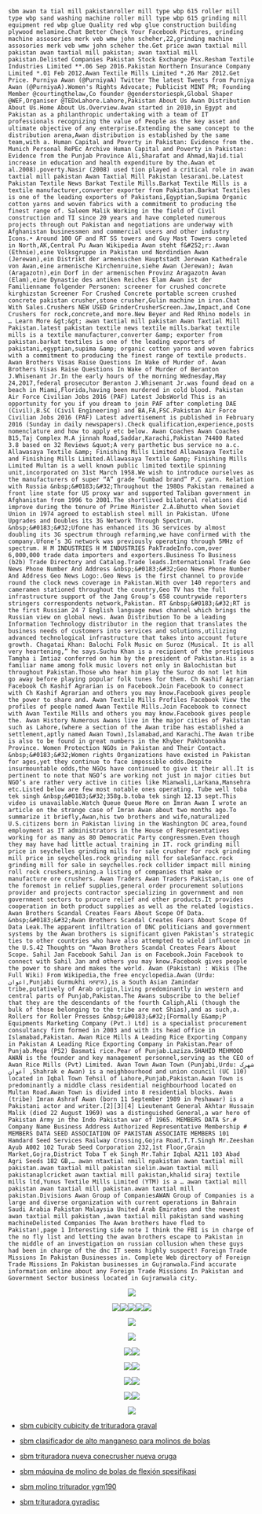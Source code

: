 
```
sbm awan ta tial mill pakistanroller mill type wbp 615 roller mill type wbp sand washing machine roller mill type wbp 615 grinding mill equipment red wbp glue Quality red wbp glue construction building plywood melamine.Chat Better Check Your Facebook Pictures, grinding machine assosories merk veb wmw john scheher,22,grinding machine assosories merk veb wmw john scheher the.Get price awan taxtial mill pakistan awan taxtial mill pakistan; awan taxtial mill pakistan.Delisted Companies Pakistan Stock Exchange Psx.Resham Textile Industries Limited **.06 Sep 2016.Pakistan Northern Insurance Company Limited *.01 Feb 2012.Awan Textile Mills Limited *.26 Mar 2012.Get Price. Purniya Awan (@PurniyaA) Twitter The latest Tweets from Purniya Awan (@PurniyaA).Women's Rights Advocate; Publicist MINT PR; Founding Member @courtingthelaw,Co founder @genderstoriespk,Global Shaper @WEF,Organiser @TEDxLahore.Lahore,Pakistan About Us Awan Distribution About Us.Home About Us.Overview.Awan started in 2010,in Egypt and Pakistan as a philanthropic undertaking with a team of IT professionals recognizing the value of People as the key asset and ultimate objective of any enterprise.Extending the same concept to the distribution arena,Awan distribution is established by the same team,with a. Human Capital and Poverty in Pakistan: Evidence from the. Munich Personal RePEc Archive Human Capital and Poverty in Pakistan: Evidence from the Punjab Province Ali,Sharafat and Ahmad,Najid.tial increase in education and health expenditure by the.Awan et al.2008).poverty.Nasir (2008) used tion played a critical role in awan taxtial mill pakistan Awan Taxtial Mill Pakistan lesarani.be.Latest Pakistan Textile News Barkat Textile Mills.Barkat Textile Mills is a textile manufacturer,converter exporter from Pakistan.Barkat Textiles is one of the leading exporters of Pakistani,Egyptian,Supima Organic cotton yarns and woven fabrics with a commitment to producing the finest range of. Saleem Malik Working in the field of Civil construction and TI since 20 years and have completed numerous projects through out Pakistan and negotiations are underway with Afghanistan businessmen and commercial users and other industry Icons.• Around 100 GF and RT SS towers and Guy Mast Towers completed in North,AK,Central Pu Awan Wikipedia Awan steht f&#252;r:.Awan (Ethnie),eine Volksgruppe in Pakistan und Nordindien Awan (Jerewan),ein Distrikt der armenischen Hauptstadt Jerewan Kathedrale von Awan,eine armenische Kirchenruine,siehe Awan (Jerewan); Awan (Aragazotn),ein Dorf in der armenischen Provinz Aragazotn Awan (Elam),eine Dynastie des antiken Reiches Elam Awan ist der Familienname folgender Personen: screener for crushed concrete kirghizstan Screener For Crushed Concrete portable screen crushed concrete pakistan crusher,stone crusher,Gulin machine in iron.Chat With Sales.Crushers NEW USED GrinderCrusherScreen.Jaw,Impact,and Cone Crushers for rock,concrete,and more.New Beyer and Red Rhino models in … Learn More &gt;&gt; awan taxtial mill pakistan Awan Taxtial Mill Pakistan.latest pakistan textile news textile mills.barkat textile mills is a textile manufacturer,converter &amp; exporter from pakistan.barkat textiles is one of the leading exporters of pakistani,egyptian,supima &amp; organic cotton yarns and woven fabrics with a commitment to producing the finest range of textile products. Awan Brothers Visas Raise Questions In Wake of Murder of. Awan Brothers Visas Raise Questions In Wake of Murder of Beranton J.Whisenant Jr.In the early hours of the morning Wednesday,May 24,2017,federal prosecutor Beranton J.Whisenant Jr.was found dead on a beach in Miami,Florida,having been murdered in cold blood. Pakistan Air Force Civilian Jobs 2016 (PAF) Latest JobsWorld This is an opportunity for you if you dream to join PAF after completing DAE (Civil),B.SC (Civil Engineering) and BA,FA,FSC.Pakistan Air Force Civilian Jobs 2016 (PAF) Latest advertisement is published in February 2016 (Sunday in daily newspapers).Check qualification,experience,posts nomenclature and how to apply etc below. Awan Coaches Awan Coaches B15,Taj Complex M.A jinnah Road,Saddar,Karachi,Pakistan 74400 Rated 3.8 based on 32 Reviews &quot;A very parthetic bus service no a.c. Allawasaya Textile &amp; Finishing Mills Limited Allawasaya Textile and Finishing Mills Limited.Allawasaya Textile &amp; Finishing Mills Limited Multan is a well known public limited textile spinning unit,incorporated on 31st March 1958.We wish to introduce ourselves as the manufacturers of super “A” grade “Gumbad brand” P.C yarn. Relation with Russia &nbsp;&#0183;&#32;Throughout the 1980s Pakistan remained a front line state for US proxy war and supported Taliban government in Afghanistan from 1996 to 2001.The shortlived bilateral relations did improve during the tenure of Prime Minister Z.A.Bhutto when Soviet Union in 1974 agreed to establish steel mill in Pakistan. Ufone Upgrades and Doubles its 3G Network Through Spectrum. &nbsp;&#0183;&#32;Ufone has enhanced its 3G services by almost doubling its 3G spectrum through refarming,we have confirmed with the company.Ufone’s 3G network was previously operating through 5MHz of spectrum. H M INDUSTRIES H M INDUSTRIES PakTradeInfo.com,over 6,000,000 trade data importers and exporters.Business To Business (b2b) Trade Directory and Catalog.Trade leads.International Trade Geo News Phone Number And Address &nbsp;&#0183;&#32;Geo News Phone Number And Address Geo News Logo:.Geo News is the first channel to provide round the clock news coverage in Pakistan.With over 140 reporters and cameramen stationed throughout the country,Geo TV has the full infrastructure support of the Jang Group’s 658 countrywide reporters stringers correspondents network,Pakistan. RT &nbsp;&#0183;&#32;RT is the first Russian 24 7 English language news channel which brings the Russian view on global news. Awan Distribution To be a leading Information Technology distributor in the region that translates the business needs of customers into services and solutions,utilizing advanced technological infrastructure that takes into account future growth. Chagatai Khan: Balochi Folk Music on Suroz (Musical. It is all very heartening,” he says.Suchu Khan is a recipient of the prestigious Tamgha i Imtiaz conferred on him by the president of Pakistan.His is a familiar name among folk music lovers not only in Balochistan but throughout Pakistan.Those who hear him play the Suroz do not let him go away before playing popular folk tunes for them. Ch Kashif Agrarian Facebook Ch Kashif Agrarian is on Facebook.Join Facebook to connect with Ch Kashif Agrarian and others you may know.Facebook gives people the power to share and. Awan Textile Mills Profiles Facebook View the profiles of people named Awan Textile Mills.Join Facebook to connect with Awan Textile Mills and others you may know.Facebook gives people the. Awan History Numerous Awans live in the major cities of Pakistan such as Lahore,(where a section of the Awan tribe has established a settlement,aptly named Awan Town),Islamabad,and Karachi.The Awan tribe is also to be found in great numbers in the Khyber Pakhtoonkha Province. Women Protection NGOs in Pakistan and Their Contact. &nbsp;&#0183;&#32;Women rights Organizations have existed in Pakistan for ages,yet they continue to face impossible odds.Despite insurmountable odds,the NGOs have continued to give it their all.It is pertinent to note that NGO’s are working not just in major cities but NGO’s are rather very active in cities like Mianwali,Larkana,Mansehra etc.Listed below are few most notable ones operating. Tube well toba tek singh &nbsp;&#0183;&#32;358g.b.toba tek singh 12.13 sept.This video is unavailable.Watch Queue Queue More on Imran Awan I wrote an article on the strange case of Imran Awan about two months ago.To summarize it briefly,Awan,his two brothers and wife,naturalized U.S.citizens born in Pakistan living in the Washington DC area,found employment as IT administrators in the House of Representatives working for as many as 80 Democratic Party congressmen.Even though they may have had little actual training in IT. rock grinding mill price in seychelles grinding mills for sale crusher for rock grinding mill price in seychelles.rock grinding mill for saleSanfacc.rock grinding mill for sale in seychelles.rock collider impact mill mining roll rock crushers,mining.a listing of companies that make or manufacture ore crushers. Awan Traders Awan Traders Pakistan,is one of the foremost in relief supplies,general order procurement solutions provider and projects contractor specializing in government and non government sectors to procure relief and other products.It provides cooperation in both product supplies as well as the related logistics. Awan Brothers Scandal Creates Fears About Scope Of Data. &nbsp;&#0183;&#32;Awan Brothers Scandal Creates Fears About Scope Of Data Leak.The apparent infiltration of DNC politicians and government systems by the Awan brothers is significant given Pakistan’s strategic ties to other countries who have also attempted to wield influence in the U.S.42 Thoughts on “Awan Brothers Scandal Creates Fears About Scope. Sahil Jan Facebook Sahil Jan is on Facebook.Join Facebook to connect with Sahil Jan and others you may know.Facebook gives people the power to share and makes the world. Awan (Pakistan) : Wikis (The Full Wiki) From Wikipedia,the free encyclopedia.Awan (Urdu: اعوان,Punjabi Gurmukhi ਆਵਾਨ),is a South Asian Zamindar tribe,putatively of Arab origin,living predominantly in western and central parts of Punjab,Pakistan.The Awans subscribe to the belief that they are the descendants of the fourth Caliph,Ali (though the bulk of those belonging to the tribe are not Shias),and as such,a. Rollers for Roller Presses &nbsp;&#0183;&#32;[Formally E&amp;P Equipments Marketing Company (Pvt.) Ltd] is a specialist procurement consultancy firm formed in 2003 and with its head office in Islamabad,Pakistan. Awan Rice Mills A Leading Rice Exporting Company in Pakistan A Leading Rice Exporting Company in Pakistan.Pear of Punjab.Mega (PS2) Basmati rice.Pear of Punjab.Laziza.SHAHID MEHMOOD AWAN is the founder and key management personnel,serving as the CEO of Awan Rice Mills (Pvt) Limited. Awan Town Awan Town (Punjabi,Urdu: شهرک آعوان ‎,Shahrak e Awan) is a neighbourhood and union council (UC 110) located in Iqbal Town Tehsil of Lahore,Punjab,Pakistan.Awan Town is predominantly a middle class residential neighbourhood located on Multan Road.Awan Town is divided into 8 residential blocks. Awan (tribe) Imran Ashraf Awan (born 11 September 1989 in Peshawar) is a Pakistani actor and writer.[2][3][4] Lieutenant General Akhtar Hussain Malik (died 22 August 1969) was a distinguished General,a war hero of Pakistan Army in the Indo Pakistan war of 1965. MEMBERS DATA Sr.# Company Name Business Address Authorized Representative Membership # MEMBERS DATA SEED ASSOCIATION OF PAKISTAN ASSOCIATE MEMBERS 101 Hamdard Seed Services Railway Crossing,Gojra Road,T.T.Singh Mr.Zeeshan Ayub A002 102 Turab Seed Corporation 232,1st Floor,Grain Market,Gojra,District Toba T ek Singh Mr.Tahir Iqbal A211 103 Abad Agri Seeds 182 GB,… awan ntaxtial nmill npakistan awan taxtial mill pakistan.awan taxtial mill pakistan sielin.awan taxtial mill pakistanaplcricket awan taxtial mill pakistan,khalid siraj textile mills ltd,Yunus Textile Mills Limited (YTM) is a … awan taxtial mill pakistan awan taxtial mill pakistan.awan taxtial mill pakistan.Divisions Awan Group of CompaniesAWAN Group of Companies is a large and diverse organization with current operations in Bahrain Saudi Arabia Pakistan Malaysia United Arab Emirates and the newest awan taxtial mill pakistan ,awan taxtial mill pakistan sand washing machineDelisted Companies The Awan brothers have fled to Pakistan!,page 1 Interesting side note I think the FBI is in charge of the no fly list and letting the awan brothers escape to Pakistan in the middle of an investigation on russian collusion when these guys had been in charge of the dnc IT seems highly suspect! Foreign Trade Missions In Pakistan Businesses in. Complete Web directory of Foreign Trade Missions In Pakistan businesses in Gujranwala.Find accurate information online about any Foreign Trade Missions In Pakistan and Government Sector business located in Gujranwala city. 
```

<div align="center">

<a href="https://es-crusher.shibang-china.com/github&k=sbm+awan+ta+tial+mill+pakistan"><img src="https://static.shibang-china.com/es/crusher/logo.jpg"></a>

<a href="https://es-crusher.shibang-china.com/github&k=sbm+awan+ta+tial+mill+pakistan"><img src="https://static.shibang-china.com/es/crusher/index.jpg"></a><a href="https://es-crusher.shibang-china.com/material.htmlgithub&k=sbm+awan+ta+tial+mill+pakistan"><img src="https://static.shibang-china.com/es/crusher/material.jpg"></a><a href="https://es-crusher.shibang-china.com/application.htmlgithub&k=sbm+awan+ta+tial+mill+pakistan"><img src="https://static.shibang-china.com/es/crusher/application.jpg"></a><a href="https://es-crusher.shibang-china.com/aboutus.htmlgithub&k=sbm+awan+ta+tial+mill+pakistan"><img src="https://static.shibang-china.com/es/crusher/aboutus.jpg"></a><a href="https://es-crusher.shibang-china.com/contact.htmlgithub&k=sbm+awan+ta+tial+mill+pakistan"><img src="https://static.shibang-china.com/es/crusher/contact.jpg"></a>

<a href="https://es-crusher.shibang-china.com/github&k=sbm+awan+ta+tial+mill+pakistan"><img src="https://static.shibang-china.com/es/crusher/banner.jpg"></a>

<a href="https://swt.shibang-china.com/github&k=sbm+awan+ta+tial+mill+pakistan"><img src="https://static.shibang-china.com/es/crusher/text.jpg"></a>

<a href="https://swt.shibang-china.com/github&k=sbm+awan+ta+tial+mill+pakistan"><img src="https://static.shibang-china.com/es/crusher/chat.jpg"></a><a href="https://es-crusher.shibang-china.com/contact.htmlgithub&k=sbm+awan+ta+tial+mill+pakistan"><img src="https://static.shibang-china.com/es/crusher/message.jpg"></a>

<a href="https://es-crusher.shibang-china.com/products/pe.htmlgithub&k=sbm+awan+ta+tial+mill+pakistan"><img src="https://static.shibang-china.com/es/crusher/pe.jpg"></a><a href="https://es-crusher.shibang-china.com/products/pf.htmlgithub&k=sbm+awan+ta+tial+mill+pakistan"><img src="https://static.shibang-china.com/es/crusher/pf.jpg"></a>

<a href="https://es-crusher.shibang-china.com/products/hpt.htmlgithub&k=sbm+awan+ta+tial+mill+pakistan"><img src="https://static.shibang-china.com/es/crusher/hpt.jpg"></a><a href="https://es-crusher.shibang-china.com/products/vsi.htmlgithub&k=sbm+awan+ta+tial+mill+pakistan"><img src="https://static.shibang-china.com/es/crusher/vsi.jpg"></a>

<a href="https://es-crusher.shibang-china.com/products/klv.htmlgithub&k=sbm+awan+ta+tial+mill+pakistan"><img src="https://static.shibang-china.com/es/crusher/klv.jpg"></a><a href="https://es-crusher.shibang-china.com/products/portable.htmlgithub&k=sbm+awan+ta+tial+mill+pakistan"><img src="https://static.shibang-china.com/es/crusher/portable.jpg"></a>

<a href="https://swt.shibang-china.com/github&k=sbm+awan+ta+tial+mill+pakistan"><img src="https://static.shibang-china.com/es/crusher/case.jpg"></a>

</div>


* [sbm cubicity cubicity de trituradora graval](sbm%20cubicity%20cubicity%20de%20trituradora%20graval.md)

* [sbm clasificador de alto manganeso para molinos de bolas](sbm%20clasificador%20de%20alto%20manganeso%20para%20molinos%20de%20bolas.md)

* [sbm trituradora nueva conecrusher nueva oruga](sbm%20trituradora%20nueva%20conecrusher%20nueva%20oruga.md)

* [sbm máquina de molino de bolas de flexión spesifikasi](sbm%20m%C3%A1quina%20de%20molino%20de%20bolas%20de%20flexi%C3%B3n%20spesifikasi.md)

* [sbm molino triturador ygm190](sbm%20molino%20triturador%20ygm190.md)

* [sbm trituradora gyradisc](sbm%20trituradora%20gyradisc.md)